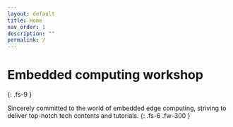 ```yaml
---
layout: default
title: Home
nav_order: 1
description: ""
permalink: /
---
```


# Embedded computing workshop
{: .fs-9 }

Sincerely committed to the world of embedded edge computing, striving to deliver top-notch tech contents and tutorials.
{: .fs-6 .fw-300 }

